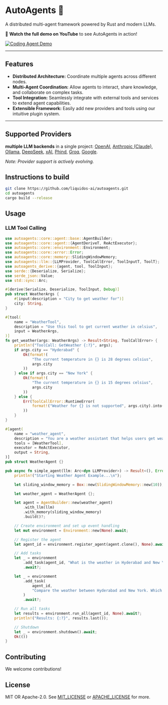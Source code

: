 # AutoAgents 🚀
A distributed multi-agent framework powered by Rust and modern LLMs.


🎥 **Watch the full demo on YouTube** to see AutoAgents in action!

[![Coding Agent Demo](https://img.youtube.com/vi/MZLd4aRuftM/maxresdefault.jpg)](https://youtu.be/MZLd4aRuftM?si=XbHitYjgyffyOf5D)

---

## Features

- **Distributed Architecture:** Coordinate multiple agents across different nodes.
- **Multi-Agent Coordination:** Allow agents to interact, share knowledge, and collaborate on complex tasks.
- **Tool Integration:** Seamlessly integrate with external tools and services to extend agent capabilities.
- **Extensible Framework:** Easily add new providers and tools using our intuitive plugin system.

---

## Supported Providers

**multiple LLM backends** in a single project: [OpenAI](https://openai.com), [Anthropic (Claude)](https://www.anthropic.com), [Ollama](https://github.com/ollama/ollama), [DeepSeek](https://www.deepseek.com), [xAI](https://x.ai), [Phind](https://www.phind.com), [Groq](https://www.groq.com), [Google](https://cloud.google.com/gemini).

*Note: Provider support is actively evolving.*


## Instructions to build
```sh
git clone https://github.com/liquidos-ai/autoagents.git
cd autoagents
cargo build --release
```

## Usage

### LLM Tool Calling
```rs
use autoagents::core::agent::base::AgentBuilder;
use autoagents::core::agent::{AgentDeriveT, ReActExecutor};
use autoagents::core::environment::Environment;
use autoagents::core::error::Error;
use autoagents::core::memory::SlidingWindowMemory;
use autoagents::llm::{LLMProvider, ToolCallError, ToolInputT, ToolT};
use autoagents_derive::{agent, tool, ToolInput};
use serde::{Deserialize, Serialize};
use serde_json::Value;
use std::sync::Arc;

#[derive(Serialize, Deserialize, ToolInput, Debug)]
pub struct WeatherArgs {
    #[input(description = "City to get weather for")]
    city: String,
}

#[tool(
    name = "WeatherTool",
    description = "Use this tool to get current weather in celsius",
    input = WeatherArgs,
)]
fn get_weather(args: WeatherArgs) -> Result<String, ToolCallError> {
    println!("ToolCall: GetWeather {:?}", args);
    if args.city == "Hyderabad" {
        Ok(format!(
            "The current temperature in {} is 28 degrees celsius",
            args.city
        ))
    } else if args.city == "New York" {
        Ok(format!(
            "The current temperature in {} is 15 degrees celsius",
            args.city
        ))
    } else {
        Err(ToolCallError::RuntimeError(
            format!("Weather for {} is not supported", args.city).into(),
        ))
    }
}

#[agent(
    name = "weather_agent",
    description = "You are a weather assistant that helps users get weather information.",
    tools = [WeatherTool],
    executor = ReActExecutor,
    output = String,
)]
pub struct WeatherAgent {}

pub async fn simple_agent(llm: Arc<dyn LLMProvider>) -> Result<(), Error> {
    println!("Starting Weather Agent Example...\n");

    let sliding_window_memory = Box::new(SlidingWindowMemory::new(10));

    let weather_agent = WeatherAgent {};

    let agent = AgentBuilder::new(weather_agent)
        .with_llm(llm)
        .with_memory(sliding_window_memory)
        .build()?;

    // Create environment and set up event handling
    let mut environment = Environment::new(None).await;

    // Register the agent
    let agent_id = environment.register_agent(agent.clone(), None).await?;

    // Add tasks
    let _ = environment
        .add_task(agent_id, "What is the weather in Hyderabad and New York?")
        .await?;

    let _ = environment
        .add_task(
            agent_id,
            "Compare the weather between Hyderabad and New York. Which city is warmer?",
        )
        .await?;

    // Run all tasks
    let results = environment.run_all(agent_id, None).await?;
    println!("Results: {:?}", results.last());

    // Shutdown
    let _ = environment.shutdown().await;
    Ok(())
}
```


## Contributing
We welcome contributions!

## License
MIT OR Apache-2.0. See [MIT_LICENSE](MIT_LICENSE) or [APACHE_LICENSE](APACHE_LICENSE) for more.
